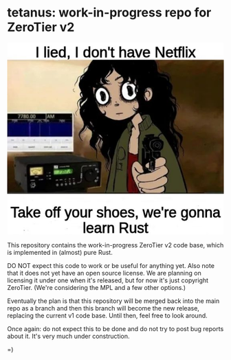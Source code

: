 tetanus: work-in-progress repo for ZeroTier v2
======

![Rust](artwork/rust.png)

This repository contains the work-in-progress ZeroTier v2 code base, which is implemented in (almost) pure Rust.

DO NOT expect this code to work or be useful for anything yet. Also note that it does not yet have an open source license. We are planning on licensing it under one when it's released, but for now it's just copyright ZeroTier. (We're considering the MPL and a few other options.)

Eventually the plan is that this repository will be merged back into the main repo as a branch and then this branch will become the new release, replacing the current v1 code base. Until then, feel free to look around.

Once again: do not expect this to be done and do not try to post bug reports about it. It's very much under construction.

=)
